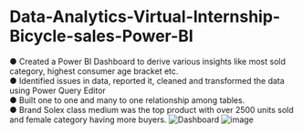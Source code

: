 # Data-Analytics-Virtual-Internship-Bicycle-sales-Power-BI
● Created a Power BI Dashboard to derive various insights like most sold category, highest consumer age bracket etc.       
● Identified issues in data, reported it, cleaned and transformed the data using Power Query Editor     
● Built one to one and many to one relationship among tables.      
● Brand Solex class medium was the top product with over 2500 units sold and female category having more buyers. 
![Dashboard](![image](https://github.com/Vijayalakshmi2704/Data-Analytics-Virtual-Internship-Bicycle-sales-Power-BI/assets/140339927/2cc2ac3e-4b9e-4c41-9a42-e1c03f20c91a)
)
![image](https://github.com/Vijayalakshmi2704/Data-Analytics-Virtual-Internship-Bicycle-sales-Power-BI/assets/140339927/02253ad9-80c6-4c68-b366-caefcea687e6)
